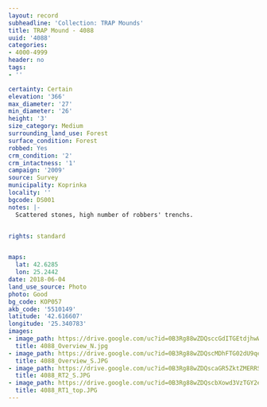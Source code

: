 ```yaml
---
layout: record
subheadline: 'Collection: TRAP Mounds'
title: TRAP Mound - 4088
uuid: '4088'
categories:
- 4000-4999
header: no
tags:
- ''

certainty: Certain
elevation: '366'
max_diameter: '27'
min_diameter: '26'
height: '3'
size_category: Medium
surrounding_land_use: Forest
surface_condition: Forest
robbed: Yes
crm_condition: '2'
crm_intactness: '1'
campaign: '2009'
source: Survey
municipality: Koprinka
locality: ''
bgcode: DS001
notes: |-
  Scattered stones, high number of robbers' trenchs.


rights: standard


maps:
  lat: 42.6285
  lon: 25.2442
date: 2018-06-04
land_use_source: Photo
photo: Good
bg_code: КОР057
akb_code: '5510149'
latitude: '42.616607'
longitude: '25.340783'
images:
- image_path: https://drive.google.com/uc?id=0B3Rg88wZDQsccGdITGEtdjhwWG8
  title: 4088_Overview_N.jpg
- image_path: https://drive.google.com/uc?id=0B3Rg88wZDQscMDhFTG02dU9qeEk
  title: 4088_Overview_S.JPG
- image_path: https://drive.google.com/uc?id=0B3Rg88wZDQscaGR5ZktZMERRSUk
  title: 4088_RT2_S.JPG
- image_path: https://drive.google.com/uc?id=0B3Rg88wZDQscbXowd3VzTGY2eVk
  title: 4088_RT1_top.JPG
---
```


